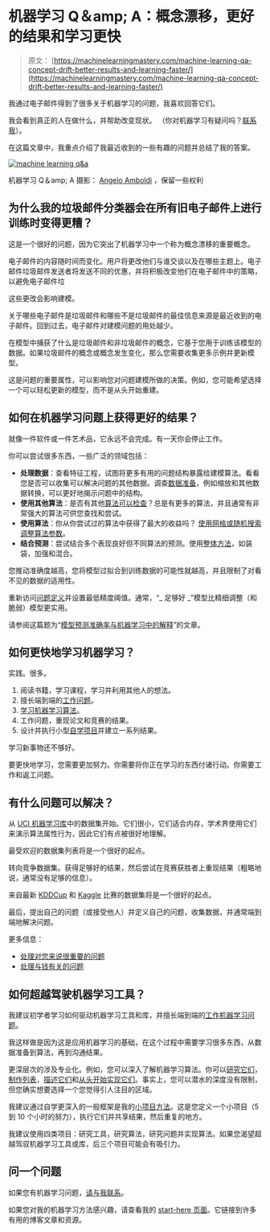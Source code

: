 # 机器学习 Q＆amp; A：概念漂移，更好的结果和学习更快

> 原文： [https://machinelearningmastery.com/machine-learning-qa-concept-drift-better-results-and-learning-faster/](https://machinelearningmastery.com/machine-learning-qa-concept-drift-better-results-and-learning-faster/)

我通过电子邮件得到了很多关于机器学习的问题，我喜欢回答它们。

我会看到真正的人在做什么，并帮助改变现状。 （你对机器学习有疑问吗？[联系我](http://machinelearningmastery.com/contact/ "Contact")）。

在这篇文章中，我重点介绍了我最近收到的一些有趣的问题并总结了我的答案。

[![machine learning q&a](img/462c374e497fef634b835d40bc0ecd2a.jpg)](https://3qeqpr26caki16dnhd19sv6by6v-wpengine.netdna-ssl.com/wp-content/uploads/2014/11/machine-learning-qa.jpg)

机器学习 Q＆amp; A
摄影： [Angelo Amboldi](http://www.flickr.com/photos/angelocesare/8141688142) ，保留一些权利

## 为什么我的垃圾邮件分类器会在所有旧电子邮件上进行训练时变得更糟？

这是一个很好的问题，因为它突出了机器学习中一个称为概念漂移的重要概念。

电子邮件的内容随时间而变化。用户将更改他们与谁交谈以及在哪些主题上。电子邮件垃圾邮件发送者将发送不同的优惠，并将积极改变他们在电子邮件中的策略，以避免电子邮件垃

这些更改会影响建模。

关于哪些电子邮件是垃圾邮件和哪些不是垃圾邮件的最佳信息来源是最近收到的电子邮件。回到过去，电子邮件对建模问题的用处越少。

在模型中捕获了什么是垃圾邮件和非垃圾邮件的概念，它基于您用于训练该模型的数据。如果垃圾邮件的概念或概念发生变化，那么您需要收集更多示例并更新模型。

这是问题的重要属性，可以影响您对问题建模所做的决策。例如，您可能希望选择一个可以轻松更新的模型，而不是从头开始重建。

## 如何在机器学习问题上获得更好的结果？

就像一件软件或一件艺术品，它永远不会完成。有一天你会停止工作。

你可以尝试很多东西，一些广泛的领域包括：

*   **处理数据**：查看特征工程，试图将更多有用的问题结构暴露给建模算法。看看您是否可以收集可以解决问题的其他数据。调查[数据准备](http://machinelearningmastery.com/improve-model-accuracy-with-data-pre-processing/ "Improve Model Accuracy with Data Pre-Processing")，例如缩放和其他数据转换，可以更好地揭示问题中的结构。
*   **使用其他算法**：是否有其他[算法可以检查](http://machinelearningmastery.com/why-you-should-be-spot-checking-algorithms-on-your-machine-learning-problems/ "Why you should be Spot-Checking Algorithms on your Machine Learning Problems")？总是有更多的算法，并且通常有非常强大的算法可供您查找和尝试。
*   **使用算法**：你从你尝试过的算法中获得了最大的收益吗？ [使用网格或随机搜索调整算法参数](http://machinelearningmastery.com/how-to-tune-algorithm-parameters-with-scikit-learn/ "How to Tune Algorithm Parameters with Scikit-Learn")。
*   **结合预测**：尝试结合多个表现良好但不同算法的预测。使用[整体方法](http://machinelearningmastery.com/improve-machine-learning-results-with-boosting-bagging-and-blending-ensemble-methods-in-weka/ "Improve Machine Learning Results with Boosting, Bagging and Blending Ensemble Methods in Weka")，如装袋，加强和混合。

您推动准确度越高，您将模型过拟合到训练数据的可能性就越高，并且限制了对看不见的数据的适用性。

重新访问[问题定义](http://machinelearningmastery.com/how-to-define-your-machine-learning-problem/ "How to Define Your Machine Learning Problem")并设置最低精度阈值。通常，“_ 足够好 _”模型比精细调整（和脆弱）模型更实用。

请参阅这篇题为“[模型预测准确率与机器学习中的解释](http://machinelearningmastery.com/model-prediction-versus-interpretation-in-machine-learning/ "Model Prediction Accuracy Versus Interpretation in Machine Learning")”的文章。

## 如何更快地学习机器学习？

实践。很多。

1.  阅读书籍，学习课程，学习并利用其他人的想法。
2.  擅长端到端的[工作问题](http://machinelearningmastery.com/process-for-working-through-machine-learning-problems/ "Process for working through Machine Learning Problems")。
3.  [学习机器学习算法](http://machinelearningmastery.com/how-to-study-machine-learning-algorithms/ "How to Study Machine Learning Algorithms")。
4.  工作问题，重现论文和竞赛的结果。
5.  设计并执行小型[自学项目](http://machinelearningmastery.com/self-study-machine-learning-projects/ "4 Self-Study Machine Learning Projects")并建立一系列结果。

学习新事物还不够好。

要更快地学习，您需要更加努力。你需要将你正在学习的东西付诸行动。你需要工作和返工问题。

## 有什么问题可以解决？

从 [UCI 机器学习库](http://archive.ics.uci.edu/ml/)中的数据集开始。它们很小，它们适合内存，学术界使用它们来演示算法属性行为，因此它们有点被很好地理解。

最受欢迎的数据集列表将是一个很好的起点。

转向竞争数据集。获得足够好的结果，然后尝试在竞赛获胜者上重现结果（粗略地说，通常没有足够的信息）。

来自最新 [KDDCup](http://www.sigkdd.org/kddcup/index.php) 和 [Kaggle](https://www.kaggle.com/) 比赛的数据集将是一个很好的起点。

最后，提出自己的问题（或接受他人）并定义自己的问题，收集数据，并通常端到端地解决问题。

更多信息：

*   [处理对您来说很重要的问题](http://machinelearningmastery.com/work-on-machine-learning-problems-that-matter-to-you/ "Work on Machine Learning Problems That Matter To You")
*   [处理与钱有关的问题](http://machinelearningmastery.com/machine-learning-for-money/ "Machine Learning for Money")

## 如何超越驾驶机器学习工具？

我建议初学者学习如何驱动机器学习工具和库，并擅长端到端的[工作机器学习问题](http://machinelearningmastery.com/process-for-working-through-machine-learning-problems/ "Process for working through Machine Learning Problems")。

我这样做是因为这是应用机器学习的基础，在这个过程中需要学习很多东西，从数据准备到算法，再到沟通结果。

更深层次的涉及专业化。例如，您可以深入了解机器学习算法。你可以[研究它们](http://machinelearningmastery.com/how-to-study-machine-learning-algorithms/ "How to Study Machine Learning Algorithms")，[制作列表](http://machinelearningmastery.com/create-lists-of-machine-learning-algorithms/ "Take Control By Creating Targeted Lists of Machine Learning Algorithms")，[描述它们](http://machinelearningmastery.com/how-to-learn-a-machine-learning-algorithm/ "How to Learn a Machine Learning Algorithm")和[从头开始实现它们](http://machinelearningmastery.com/tutorial-to-implement-k-nearest-neighbors-in-python-from-scratch/ "Tutorial To Implement k-Nearest Neighbors in Python From Scratch")。事实上，您可以潜水的深度没有限制，但您确实想要选择一个您觉得引人注目的区域。

我建议通过自学更深入的一般框架是我的[小项目方法](http://machinelearningmastery.com/self-study-machine-learning-projects/ "4 Self-Study Machine Learning Projects")。这是您定义一个小项目（5 到 10 个小时的努力），执行它们并共享结果，然后重复的地方。

我建议使用四类项目：研究工具，研究算法，研究问题并实现算法。如果您渴望超越驾驭机器学习工具或库，后三个项目可能会有吸引力。

## 问一个问题

如果您有机器学习问题，[请与我联系](http://machinelearningmastery.com/contact/ "Contact")。

如果您对我的机器学习方法感兴趣，请查看我的 [start-here 页面](http://machinelearningmastery.com/start-here/ "Start Here")。它链接到许多有用的博客文章和资源。